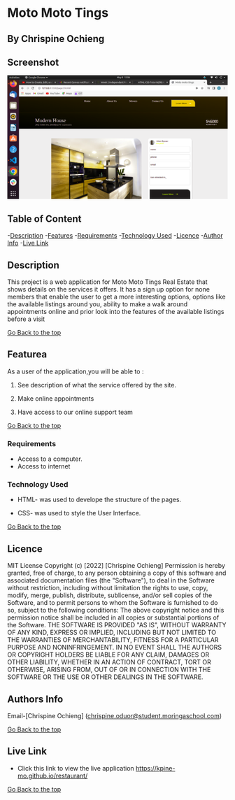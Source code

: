 # Moto Moto Tings
## By Chrispine Ochieng

## Screenshot
![images](./assets/images/Screenshot%20from%202022-05-08%2015-06-57.png)

## Table of Content

-[Description](#description)
-[Features](#features)
-[Requirements](#requirements)
-[Technology Used](#technology-Used)
-[Licence](#licence)
-[Author Info](#Authors-Info)
-[Live Link](#Live-Link)

## Description

<p>This project is a web application for Moto Moto Tings Real Estate that shows details on the services it offers. It has a sign up option for none members that enable the user to get a more interesting options, options like the available listings around you, ability to make a walk around appointments online and prior look into the features of the available listings before a visit</p>

[Go Back to the top](#moto-moto-tings)

## Featurea

As a user of the application,you will be able to :

1. See description of what the service offered by the site.

2. Make online appointments

3. Have access to our online support team

[Go Back to the top](#moto-moto-tings)

### Requirements

* Access to a computer.
* Access to internet

### Technology Used
* HTML- was used to develope the structure of the pages.

* CSS- was used to style the User Interface.

[Go Back to the top](#moto-moto-tings)

## Licence

MIT License
Copyright (c) [2022] [Chrispine Ochieng]
Permission is hereby granted, free of charge, to any person obtaining a copy
of this software and associated documentation files (the "Software"), to deal
in the Software without restriction, including without limitation the rights
to use, copy, modify, merge, publish, distribute, sublicense, and/or sell
copies of the Software, and to permit persons to whom the Software is
furnished to do so, subject to the following conditions:
The above copyright notice and this permission notice shall be included in all
copies or substantial portions of the Software.
THE SOFTWARE IS PROVIDED "AS IS", WITHOUT WARRANTY OF ANY KIND, EXPRESS OR
IMPLIED, INCLUDING BUT NOT LIMITED TO THE WARRANTIES OF MERCHANTABILITY,
FITNESS FOR A PARTICULAR PURPOSE AND NONINFRINGEMENT. IN NO EVENT SHALL THE
AUTHORS OR COPYRIGHT HOLDERS BE LIABLE FOR ANY CLAIM, DAMAGES OR OTHER
LIABILITY, WHETHER IN AN ACTION OF CONTRACT, TORT OR OTHERWISE, ARISING FROM,
OUT OF OR IN CONNECTION WITH THE SOFTWARE OR THE USE OR OTHER DEALINGS IN THE
SOFTWARE.

## Authors Info

Email-[Chrispine Ochieng]
(chrispine.oduor@student.moringaschool.com)

[Go Back to the top](#moto-moto-tings)

## Live Link

- Click this link to view the live application https://kpine-mo.github.io/restaurant/

[Go Back to the top](#moto-moto-tings)
